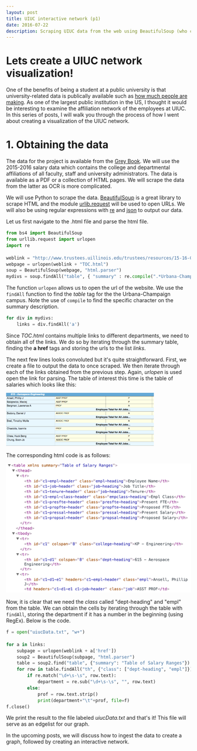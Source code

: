 ```yaml
---
layout: post
title: UIUC interactive network (p1)
date: 2016-07-22
description: Scraping UIUC data from the web using BeautifulSoup (who comes up with these names?).
---
```


# Lets create a UIUC network visualization!

One of the benefits of being a student at a public university is that university-related
data is publically available such as [how much people are making](http://salaryguide.dailyillini.com/#/).
As one of the largest public institution in the US, I thought it would be interesting to
examine the affiliation network of the employees at UIUC. In this series of posts, I will 
walk you  through the process of how I went about creating a visualization of the UIUC 
network.

# 1. Obtaining the data

The data for the project is available from the [Grey Book](http://www.bot.uillinois.edu/grey-book). 
We will use the 2015-2016 salary data which contains the college and departmental 
affiliations of all faculty, staff and university administrators. The data is available as a PDF or a collection of HTML pages. We will scrape the data from the latter as OCR is more complicated.

We will use Python to scrape the data. [BeautifulSoup](https://www.crummy.com/software/BeautifulSoup/) 
is a great library to scrape HTML and the module [urlib.request](https://docs.python.org/3.0/library/urllib.request.html) 
will be used to open URLs. We will also be using regular expressions with 
[re](https://docs.python.org/3/library/re.html) and [json](https://docs.python.org/3/library/json.html) 
to output our data.

Let us first navigate to the .html file and parse the html  file.

```python
from bs4 import BeautifulSoup
from urllib.request import urlopen
import re

weblink = "http://www.trustees.uillinois.edu/trustees/resources/15-16-Graybook/"
webpage = urlopen(weblink + "TOC.html")
soup = BeautifulSoup(webpage, "html.parser")
mydivs = soup.findAll("table", { "summary" : re.compile(".*Urbana-Champaign.*")})
```

The function `urlopen` allows us to open the url of the website. We use the `findAll` function to find the _table_ tag for the the Urbana-Champaign campus. Note the use of `compile` to find the specific character on the summary description.

```python
for div in mydivs:
    links = div.findAll('a')
```

Since _TOC.html_ contains multiple links to different departments, we need to obtain all 
of the links. We do so by iterating through the summary table, finding the __a href__ tags 
and storing the urls to the list _links_.

The next few lines looks convoluted but it's quite straightforward. First, we create a 
file to output the data to once scraped. We then iterate through each of the links obtained 
from the previous step. Again, _urlopen_ is used open the link for parsing. The table of
interest this time is the table of salaries which looks like this:

<img src="/img/salary_table_img.png" alt="salary_table" height="80%" width="80%">


The corresponding html code is as follows:

![](/img/salary_table_code.png "salary_table_code")

Now, it is clear that we need the _class_ called "dept-heading" and "empl" from the table. 
We can obtain the cells by iterating through the table with `findAll`, storing the department 
if it has a number in the beginning (using RegEx). Below is the code.

```python
f = open("uiucData.txt", "w+")

for a in links:
    subpage = urlopen(weblink + a['href'])
    soup2 = BeautifulSoup(subpage, "html.parser")
    table = soup2.find("table", {"summary": "Table of Salary Ranges"})
    for row in table.findAll("th", {"class": ["dept-heading", "empl"]}):
        if re.match("\d+\s-\s", row.text):
            department = re.sub("\d+\s-\s", "", row.text)
        else:
            prof = row.text.strip()
            print(department+"\t"+prof, file=f)
f.close()
```

We print the result to the file labeled _uiucData.txt_ and that's it! This file will serve 
as an edgelist for our graph.

In the upcoming posts, we will discuss how to ingest the data to create a graph, followed 
by creating an interactive network.